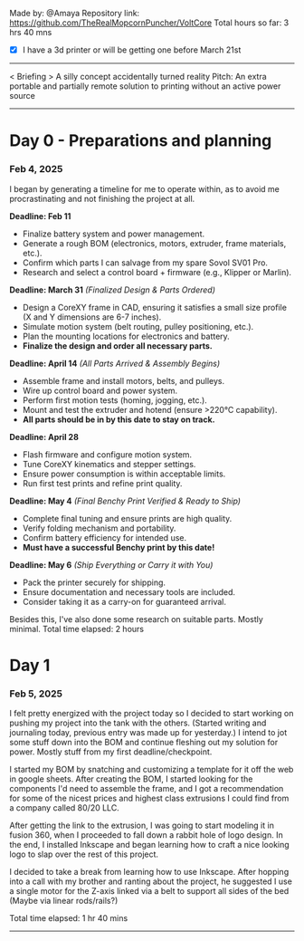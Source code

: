 Made by: @Amaya
Repository link: https://github.com/TheRealMopcornPuncher/VoltCore
Total hours so far: 3 hrs 40 mns
- [x] I have a 3d printer or will be getting one before March 21st
---
< Briefing >
A silly concept accidentally turned reality
Pitch: An extra portable and partially remote solution to printing without an active power source

---


# Day 0 - Preparations and planning
### Feb 4, 2025

I began by generating a timeline for me to operate within, as to avoid me procrastinating and not finishing the project at all.

**Deadline: Feb 11**

- Finalize battery system and power management.
- Generate a rough BOM (electronics, motors, extruder, frame materials, etc.).
- Confirm which parts I can salvage from my spare Sovol SV01 Pro.
- Research and select a control board + firmware (e.g., Klipper or Marlin).

**Deadline: March 31** _(Finalized Design & Parts Ordered)_

- Design a CoreXY frame in CAD, ensuring it satisfies a small size profile (X and Y dimensions are 6-7 inches).
- Simulate motion system (belt routing, pulley positioning, etc.).
- Plan the mounting locations for electronics and battery.
- **Finalize the design and order all necessary parts.**

**Deadline: April 14** _(All Parts Arrived & Assembly Begins)_

- Assemble frame and install motors, belts, and pulleys.
- Wire up control board and power system.
- Perform first motion tests (homing, jogging, etc.).
- Mount and test the extruder and hotend (ensure >220°C capability).
- **All parts should be in by this date to stay on track.**

**Deadline: April 28**

- Flash firmware and configure motion system.
- Tune CoreXY kinematics and stepper settings.
- Ensure power consumption is within acceptable limits.
- Run first test prints and refine print quality.

**Deadline: May 4** _(Final Benchy Print Verified & Ready to Ship)_

- Complete final tuning and ensure prints are high quality.
- Verify folding mechanism and portability.
- Confirm battery efficiency for intended use.
- **Must have a successful Benchy print by this date!**

**Deadline: May 6** _(Ship Everything or Carry it with You)_

- Pack the printer securely for shipping.
- Ensure documentation and necessary tools are included.
- Consider taking it as a carry-on for guaranteed arrival.

Besides this, I've also done some research on suitable parts. Mostly minimal.
Total time elapsed: 2 hours

# Day 1
### Feb 5, 2025

I felt pretty energized with the project today so I decided to start working on pushing my project into the tank with the others. (Started writing and journaling today, previous entry was made up for yesterday.) I intend to jot some stuff down into the BOM and continue fleshing out my solution for power. Mostly stuff from my first deadline/checkpoint.

I started my BOM by snatching and customizing a template for it off the web in google sheets. After creating the BOM, I started looking for the components I'd need to assemble the frame, and I got a recommendation for some of the nicest prices and highest class extrusions I could find from a company called 80/20 LLC.

After getting the link to the extrusion, I was going to start modeling it in fusion 360, when I proceeded to fall down a rabbit hole of logo design. In the end, I installed Inkscape and began learning how to craft a nice looking logo to slap over the rest of this project.

I decided to take a break from learning how to use Inkscape. After hopping into a call with my brother and ranting about the project, he suggested I use a single motor for the Z-axis linked via a belt to support all sides of the bed (Maybe via linear rods/rails?)

Total time elapsed: 1 hr 40 mins

---

